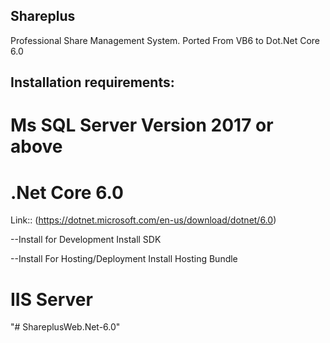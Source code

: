 ## Shareplus
Professional Share Management System. Ported From VB6 to Dot.Net Core 6.0

## Installation requirements:

# Ms SQL Server Version 2017 or above

# .Net Core 6.0

Link:: (https://dotnet.microsoft.com/en-us/download/dotnet/6.0)

  --Install for Development
  Install SDK
  
  --Install For Hosting/Deployment
  Install Hosting Bundle
  
# IIS Server

"# ShareplusWeb.Net-6.0" 
